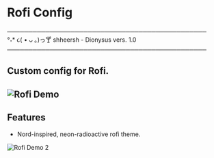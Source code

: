 # Rofi Config 

───────────────────────────────────────────────  
 °˖* ૮( • ᴗ ｡)っ🍸 shheersh - Dionysus vers. 1.0   
 ───────────────────────────────────────────────  

## Custom config for **Rofi**.
![Rofi Demo](../../assets/demo-rofi.png)  
---

##  Features
- Nord-inspired, neon-radioactive rofi theme.

![Rofi Demo 2](../../assets/demo-rofi-2.png)





